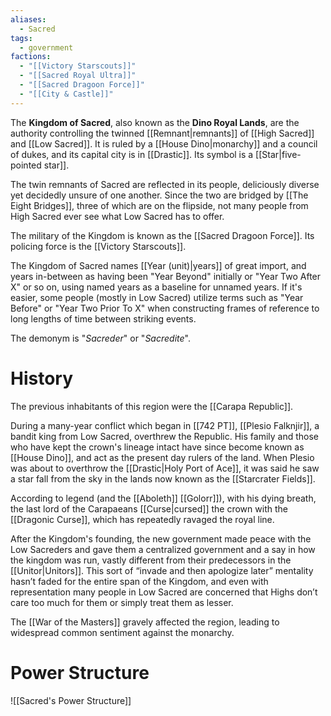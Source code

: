 ```yaml
---
aliases:
  - Sacred
tags:
  - government
factions:
  - "[[Victory Starscouts]]"
  - "[[Sacred Royal Ultra]]"
  - "[[Sacred Dragoon Force]]"
  - "[[City & Castle]]"
---
```

The **Kingdom of Sacred**, also known as the **Dino Royal Lands**, are the authority controlling the twinned [[Remnant|remnants]] of [[High Sacred]] and [[Low Sacred]]. It is ruled by a [[House Dino|monarchy]] and a council of dukes, and its capital city is in [[Drastic]]. Its symbol is a [[Star|five-pointed star]].

The twin remnants of Sacred are reflected in its people, deliciously diverse yet decidedly unsure of one another. Since the two are bridged by [[The Eight Bridges]], three of which are on the flipside, not many people from High Sacred ever see what Low Sacred has to offer.

The military of the Kingdom is known as the [[Sacred Dragoon Force]]. Its policing force is the [[Victory Starscouts]].

The Kingdom of Sacred names [[Year (unit)|years]] of great import, and years in-between as having been "Year Beyond" initially or "Year Two After X" or so on, using named years as a baseline for unnamed years. If it's easier, some people (mostly in Low Sacred) utilize terms such as "Year Before" or "Year Two Prior To X" when constructing frames of reference to long lengths of time between striking events.

The demonym is "*Sacreder*" or "*Sacredite*".
# History
The previous inhabitants of this region were the [[Carapa Republic]].

During a many-year conflict which began in [[742 PT]], [[Plesio Falknjir]], a bandit king from Low Sacred, overthrew the Republic. His family and those who have kept the crown's lineage intact have since become known as [[House Dino]], and act as the present day rulers of the land. When Plesio was about to overthrow the [[Drastic|Holy Port of Ace]], it was said he saw a star fall from the sky in the lands now known as the [[Starcrater Fields]].

According to legend (and the [[Aboleth]] [[Golorr]]), with his dying breath, the last lord of the Carapaeans [[Curse|cursed]] the crown with the [[Dragonic Curse]], which has repeatedly ravaged the royal line.

After the Kingdom's founding, the new government made peace with the Low Sacreders and gave them a centralized government and a say in how the kingdom was run, vastly different from their predecessors in the [[Unitor|Unitors]]. This sort of “invade and then apologize later” mentality hasn’t faded for the entire span of the Kingdom, and even with representation many people in Low Sacred are concerned that Highs don’t care too much for them or simply treat them as lesser.

The [[War of the Masters]] gravely affected the region, leading to widespread common sentiment against the monarchy.

# Power Structure

![[Sacred's Power Structure]]